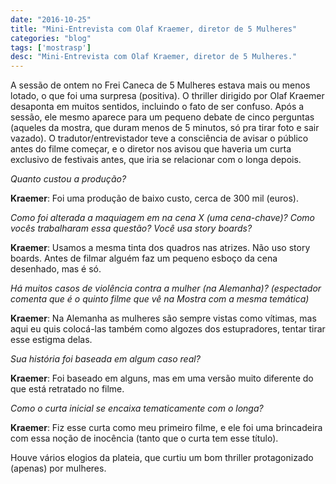 ```yaml
---
date: "2016-10-25"
title: "Mini-Entrevista com Olaf Kraemer, diretor de 5 Mulheres"
categories: "blog"
tags: ['mostrasp']
desc: "Mini-Entrevista com Olaf Kraemer, diretor de 5 Mulheres."
---
```

A sessão de ontem no Frei Caneca de 5 Mulheres estava mais ou menos lotado, o que foi uma surpresa (positiva). O thriller dirigido por Olaf Kraemer desaponta em muitos sentidos, incluindo o fato de ser confuso. Após a sessão, ele mesmo aparece para um pequeno debate de cinco perguntas (aqueles da mostra, que duram menos de 5 minutos, só pra tirar foto e sair vazado). O tradutor/entrevistador teve a consciência de avisar o público antes do filme começar, e o diretor nos avisou que haveria um curta exclusivo de festivais antes, que iria se relacionar com o longa depois.

_Quanto custou a produção?_

__Kraemer__: Foi uma produção de baixo custo, cerca de 300 mil (euros).

_Como foi alterada a maquiagem em na cena X (uma cena-chave)? Como vocês trabalharam essa questão? Você usa story boards?_

__Kraemer__: Usamos a mesma tinta dos quadros nas atrizes. Não uso story boards. Antes de filmar alguém faz um pequeno esboço da cena desenhado, mas é só.

_Há muitos casos de violência contra a mulher (na Alemanha)? (espectador comenta que é o quinto filme que vê na Mostra com a mesma temática)_

__Kraemer__: Na Alemanha as mulheres são sempre vistas como vítimas, mas aqui eu quis colocá-las também como algozes dos estupradores, tentar tirar esse estigma delas.

_Sua história foi baseada em algum caso real?_

__Kraemer__: Foi baseado em alguns, mas em uma versão muito diferente do que está retratado no filme.

_Como o curta inicial se encaixa tematicamente com o longa?_

__Kraemer__: Fiz esse curta como meu primeiro filme, e ele foi uma brincadeira com essa noção de inocência (tanto que o curta tem esse título).

Houve vários elogios da plateia, que curtiu um bom thriller protagonizado (apenas) por mulheres.

